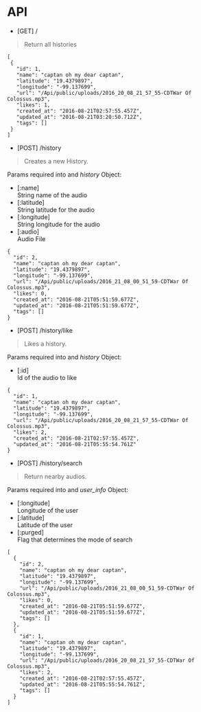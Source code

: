 # API

 - [GET] /  
 > Return all histories  

 ```
 [
  {
    "id": 1,
    "name": "captan oh my dear captan",
    "latitude": "19.4379897",
    "longitude": "-99.137699",
    "url": "/Api/public/uploads/2016_20_08_21_57_55-CDTWar Of Colossus.mp3",
    "likes": 1,
    "created_at": "2016-08-21T02:57:55.457Z",
    "updated_at": "2016-08-21T03:20:50.712Z",
    "tags": []
  }
]
 ```

 - [POST] /history   
 > Creates a new History.   

 Params required into and *history* Object:  
  - [:name]  
    String name of the audio  
  - [:latitude]  
    String latitude for the audio  
  - [:longitude]  
    String longitude for the audio  
  - [:audio]  
    Audio File

```
{
  "id": 2,
  "name": "captan oh my dear captan",
  "latitude": "19.4379897",
  "longitude": "-99.137699",
  "url": "/Api/public/uploads/2016_21_08_00_51_59-CDTWar Of Colossus.mp3",
  "likes": 0,
  "created_at": "2016-08-21T05:51:59.677Z",
  "updated_at": "2016-08-21T05:51:59.677Z",
  "tags": []
}  
```  

- [POST] /history/like  
> Likes a history.   

 Params required into and *history* Object:  
  - [:id]  
    Id of the audio to like  

```
{
  "id": 1,
  "name": "captan oh my dear captan",
  "latitude": "19.4379897",
  "longitude": "-99.137699",
  "url": "/Api/public/uploads/2016_20_08_21_57_55-CDTWar Of Colossus.mp3",
  "likes": 2,
  "created_at": "2016-08-21T02:57:55.457Z",
  "updated_at": "2016-08-21T05:55:54.761Z"
}
```


- [POST] /history/search  
> Return nearby audios.   

 Params required into and *user_info* Object:  
  - [:longitude]  
    Longitude of the user  
  - [:latitude]  
    Latitude of the user  
  - [:purged]  
    Flag that determines the mode of search  

```
[
  {
    "id": 2,
    "name": "captan oh my dear captan",
    "latitude": "19.4379897",
    "longitude": "-99.137699",
    "url": "/Api/public/uploads/2016_21_08_00_51_59-CDTWar Of Colossus.mp3",
    "likes": 0,
    "created_at": "2016-08-21T05:51:59.677Z",
    "updated_at": "2016-08-21T05:51:59.677Z",
    "tags": []
  },
  {
    "id": 1,
    "name": "captan oh my dear captan",
    "latitude": "19.4379897",
    "longitude": "-99.137699",
    "url": "/Api/public/uploads/2016_20_08_21_57_55-CDTWar Of Colossus.mp3",
    "likes": 2,
    "created_at": "2016-08-21T02:57:55.457Z",
    "updated_at": "2016-08-21T05:55:54.761Z",
    "tags": []
  }
]
```
